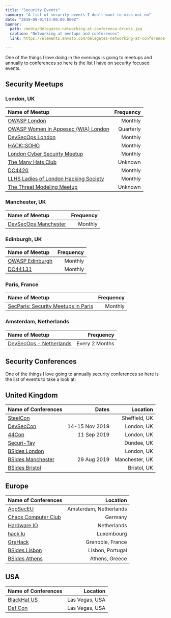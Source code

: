 ```yaml
---
title: "Security Events"
summary: "A list of security events I don't want to miss out on"
date: "2019-09-01T14:00:00.000Z"
banner:
  path: /media/delegates-networking-at-conference-drinks.jpg
  caption: "Networking at meetups and conferences"
  link: https://elements.envato.com/delegates-networking-at-conference-drinks-PJX2DZ7

---
```


One of the things I love doing in the evenings is going to meetups and annually to conferences so here is the list I have on security focused events.

## Security Meetups

### London, UK

| Name of Meetup                                                                                         | Frequency |
| :----------------------------------------------------------------------------------------------------- | --------: |
| [OWASP London](https://www.eventbrite.co.uk/o/owasp-london-chapter-9790101329)                         |   Monthly |
| [OWASP Women In Appesec (WIA) London](https://www.meetup.com/womeninappsec/events/259867481/)          | Quarterly |
| [DevSecOps London](https://www.meetup.com/DevSecOps-London-Gathering/)                                 |   Monthly |
| [HACK::SOHO](https://www.eventbrite.com/o/ioactive-12768844588)                                        |   Monthly |
| [London Cyber Secuirty Meetup](https://www.meetup.com/London-Cyber-Capital-One/)                       |   Monthly |
| [The Many Hats Club](https://www.meetup.com/The-Many-Hats-Club/)                                       |   Unknown |
| [DC4420](https://dc4420.org/)                                                                          |   Monthly |
| [LLHS Ladies of London Hacking Society](https://www.meetup.com/LLHS-Ladies-of-London-Hacking-Society/) |   Monthly |
| [The Threat Modeling Meetup](https://www.meetup.com/The-Threat-Modeling-Meetup/) |   Unknown |

### Manchester, UK

| Name of Meetup                                                       | Frequency |
| :------------------------------------------------------------------- | --------: |
| [DevSecOps Manchester](https://www.meetup.com/DevSecOps-Manchester/) |   Monthly |

### Edinburgh, UK

| Name of Meetup                                                               | Frequency |
| :--------------------------------------------------------------------------- | --------: |
| [OWASP Edinburgh](https://www.eventbrite.co.uk/o/owasp-scotland-12914448732) |   Monthly |
| [DC44131](http://dc44131.org/)                                               |   Monthly |

### Paris, France

| Name of Meetup                                                                 | Frequency |
| :----------------------------------------------------------------------------- | --------: |
| [SecParis: Security Meetups in Paris](https://www.meetup.com/SecParis-Meetup/) |   Monthly |

### Amsterdam, Netherlands

| Name of Meetup                                                           |      Frequency |
| :----------------------------------------------------------------------- | -------------: |
| [DevSecOps - Netherlands](https://www.meetup.com/DevSecOps-Netherlands/) | Every 2 Months |


## Security Conferences

One of the things I love going to annually security conferences so here is the list of events to take a look at:

## United Kingdom

| Name of Conferences                                 |          Dates |       Location |
| :-------------------------------------------------- | -------------: | -------------: |
| [SteelCon](https://www.steelcon.info/)              |                |  Sheffield, UK |
| [DevSecCon](https://www.devseccon.com/)             | 14-15 Nov 2019 |     London, UK |
| [44Con](https://44con.com/)                         |    11 Sep 2019 |     London, UK |
| [Securi-Tay](https://securi-tay.co.uk/)             |                |     Dundee, UK |
| [BSides London](https://www.securitybsides.org.uk/) |                |     London, UK |
| [BSides Manchester](https://www.bsidesmcr.org.uk/)  |    29 Aug 2019 | Manchester, UK |
| [BSides Bristol](https://www.bsidesbristol.org.uk/) |                |    Bristol, UK |

## Europe

| Name of Conferences                        |               Location |
| :----------------------------------------- | ---------------------: |
| [AppSecEU](https://ams.globalappsec.org/)  | Amsterdam, Netherlands |
| [Chaos Computer Club](https://www.ccc.de/) |                Germany |
| [Hardware IO](https://hardwear.io/)        |            Netherlands |
| [hack.lu](https://2019.hack.lu/)           |             Luxembourg |
| [GreHack](https://grehack.fr/)             |       Grenoble, France |
| [BSides Lisbon](https://bsideslisbon.org/) |       Lisbon, Portugal |
| [BSides Athens](https://www.bsidesath.gr/) |         Athens, Greece |

## USA

| Name of Conferences                      |       Location |
| :--------------------------------------- | -------------: |
| [BlackHat US](https://www.blackhat.com/) | Las Vegas, USA |
| [Def Con](https://www.defcon.org/)       | Las Vegas, USA |



